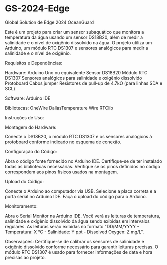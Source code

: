 # GS-2024-Edge
Global Solution de Edge 2024 OceanGuard

Este é um projeto para criar um sensor subaquático que monitora a temperatura da água usando um sensor DS18B20, além de medir a salinidade e o nível de oxigênio dissolvido na água. O projeto utiliza um Arduino, um módulo RTC DS1307 e sensores analógicos para medir a salinidade e o nível de oxigênio.

Requisitos e Dependências:

Hardware:
Arduino Uno ou equivalente
Sensor DS18B20
Módulo RTC DS1307
Sensores analógicos para salinidade e oxigênio dissolvido
Protoboard
Cabos jumper
Resistores de pull-up de 4.7kΩ (para linhas SDA e SCL)

Software:
Arduino IDE

Bibliotecas:
OneWire
DallasTemperature
Wire
RTClib

Instruções de Uso:

Montagem do Hardware:

Conecte o DS18B20, o módulo RTC DS1307 e os sensores analógicos à protoboard conforme indicado no esquema de conexão.

Configuração do Código:

Abra o código fonte fornecido no Arduino IDE.
Certifique-se de ter instalado todas as bibliotecas necessárias.
Verifique se os pinos definidos no código correspondem aos pinos físicos usados na montagem.

Upload do Código:

Conecte o Arduino ao computador via USB.
Selecione a placa correta e a porta serial no Arduino IDE.
Faça o upload do código para o Arduino.

Monitoramento:

Abra o Serial Monitor na Arduino IDE.
Você verá as leituras de temperatura, salinidade e oxigênio dissolvido da água sendo exibidas em intervalos regulares.
As leituras serão exibidas no formato "DD/MM/YYYY - Temperatura: X °C - Salinidade: Y ppt - Dissolved Oxygen: Z mg/L".

Observações:
Certifique-se de calibrar os sensores de salinidade e oxigênio dissolvido conforme necessário para garantir leituras precisas.
O módulo RTC DS1307 é usado para fornecer informações de data e hora precisas ao projeto. 
